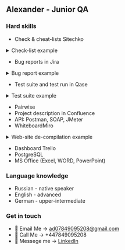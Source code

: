 ## **Alexander - Junior QA**

### **Hard skills**

- Check & cheat-lists Sitechko
<details>
-  <summary>Check-list example</summary> 
  
![image](https://github.com/AlexDor001/Portfolio_Alexander/assets/149309957/5f6ae01a-9c69-4221-b3ce-eced6490dedf)


</details>

- Bug reports in Jira
<details>
- <summary>Bug report example</summary> 
    
  ![image](https://github.com/AlexDor001/Portfolio_Alexander/assets/149309957/0fbacedc-64ec-4841-bb0b-8d620aa3065a)

</details> 

- Test suite and test run in Qase

<details>
- <summary> Test suite example</summary> 
    
 ![image](https://github.com/AlexDor001/Portfolio_Alexander/assets/149309957/891bf4dc-2b76-44a4-a016-f56222abfd49)


  </details>

-  Pairwise
- Project description in Confluence
- API: Postman, SOAP, JMeter
- WhiteboardMiro

<details>
- <summary> Web-site de-compilation example</summary>
    
   ![image](https://github.com/AlexDor001/Portfolio_Alexander/assets/149309957/9efd7228-6b1a-46cf-b690-44afce4499a4)

</details>

- Dashboard Trello
- PostgreSQL 
- MS Office (Excel, WORD, PowerPoint)


### **Language knowledge**
- Russian - native speaker
- English - advanced
- German - upper-intermediate

### **Get in touch**

 - 📨 Email Me → <ad07849095208@gmail.com>
 - 🤙 Call Me → +447849095208
 - 📝 Messege me → [LinkedIn](https://www.linkedin.com/in/alexander-dorozhenok-8019a64a/)
